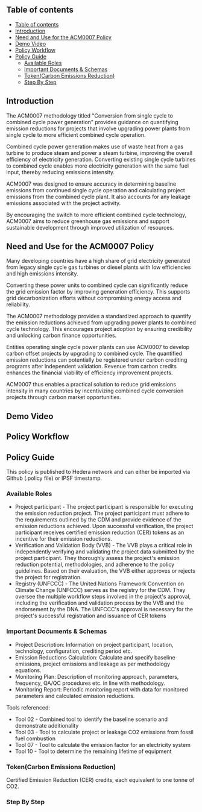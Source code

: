 ## Table of contents
<!-- TOC -->

- [Table of contents](#table-of-contents)
- [Introduction](#introduction)
- [Need and Use for the ACM0007 Policy](#need-and-use-for-the-acm0007-policy)
- [Demo Video](#demo-video)
- [Policy Workflow](#policy-workflow)
- [Policy Guide](#policy-guide)
  - [Available Roles](#available-roles)
  - [Important Documents \& Schemas](#important-documents--schemas)
  - [Token(Carbon Emissions Reduction)](#tokencarbon-emissions-reduction)
  - [Step By Step](#step-by-step)

<!-- /TOC -->

## Introduction

The ACM0007 methodology titled "Conversion from single cycle to combined cycle power generation" provides guidance on quantifying emission reductions for projects that involve upgrading power plants from single cycle to more efficient combined cycle operation.

Combined cycle power generation makes use of waste heat from a gas turbine to produce steam and power a steam turbine, improving the overall efficiency of electricity generation. Converting existing single cycle turbines to combined cycle enables more electricity generation with the same fuel input, thereby reducing emissions intensity.

ACM0007 was designed to ensure accuracy in determining baseline emissions from continued single cycle operation and calculating project emissions from the combined cycle plant. It also accounts for any leakage emissions associated with the project activity.

By encouraging the switch to more efficient combined cycle technology, ACM0007 aims to reduce greenhouse gas emissions and support sustainable development through improved utilization of resources.

## Need and Use for the ACM0007 Policy

Many developing countries have a high share of grid electricity generated from legacy single cycle gas turbines or diesel plants with low efficiencies and high emissions intensity.

Converting these power units to combined cycle can significantly reduce the grid emission factor by improving generation efficiency. This supports grid decarbonization efforts without compromising energy access and reliability.

The ACM0007 methodology provides a standardized approach to quantify the emission reductions achieved from upgrading power plants to combined cycle technology. This encourages project adoption by ensuring credibility and unlocking carbon finance opportunities.

Entities operating single cycle power plants can use ACM0007 to develop carbon offset projects by upgrading to combined cycle. The quantified emission reductions can potentially be registered under carbon crediting programs after independent validation. Revenue from carbon credits enhances the financial viability of efficiency improvement projects.

ACM0007 thus enables a practical solution to reduce grid emissions intensity in many countries by incentivizing combined cycle conversion projects through carbon market opportunities.


## Demo Video


## Policy Workflow


## Policy Guide

This policy is published to Hedera network and can either be imported via Github (.policy file) or IPSF timestamp.

### Available Roles 
 
- Project participant - The project participant is responsible for executing the emission reduction project. The project participant must adhere to the requirements outlined by the CDM and provide evidence of the emission reductions achieved. Upon successful verification, the project participant receives certified emission reduction (CER) tokens as an incentive for their emission reductions.
- Verification and Validation Body (VVB) - The VVB plays a critical role in independently verifying and validating the project data submitted by the project participant. They thoroughly assess the project's emission reduction potential, methodologies, and adherence to the policy guidelines. Based on their evaluation, the VVB either approves or rejects the project for registration.
- Registry (UNFCCC) - The United Nations Framework Convention on Climate Change (UNFCCC) serves as the registry for the CDM. They oversee the multiple workflow steps involved in the project's approval, including the verification and validation process by the VVB and the endorsement by the DNA. The UNFCCC's approval is necessary for the project's successful registration and issuance of CER tokens

### Important Documents & Schemas 
  
- Project Description: Information on project participant, location, technology, configuration, crediting period etc.
- Emission Reductions Calculation: Calculate and specify baseline emissions, project emissions and leakage as per methodology equations.
- Monitoring Plan: Description of monitoring approach, parameters, frequency, QA/QC procedures etc. in line with methodology.
- Monitoring Report: Periodic monitoring report with data for monitored parameters and calculated emission reductions.

Tools referenced:
- Tool 02 - Combined tool to identify the baseline scenario and demonstrate additionality
- Tool 03 - Tool to calculate project or leakage CO2 emissions from fossil fuel combustion
- Tool 07 - Tool to calculate the emission factor for an electricity system
- Tool 10 - Tool to determine the remaining lifetime of equipment


  
### Token(Carbon Emissions Reduction) 

Certified Emission Reduction (CER) credits, each equivalent to one tonne of CO2.


### Step By Step 

